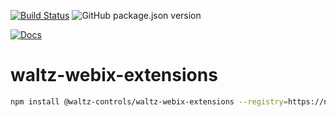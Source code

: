 [![Build Status](https://travis-ci.org/waltz-controls/waltz-webix-extensions.svg?branch=master)](https://travis-ci.org/waltz-controls/waltz-webix-extensions)
![GitHub package.json version](https://img.shields.io/github/package-json/v/waltz-controls/waltz-webix-extensions)

[![Docs](https://img.shields.io/badge/Docs-Generated-green.svg)](https://waltz-controls.github.io/waltz-webix-extensions/)


# waltz-webix-extensions



```bash
npm install @waltz-controls/waltz-webix-extensions --registry=https://npm.pkg.github.com/waltz-controls
```

